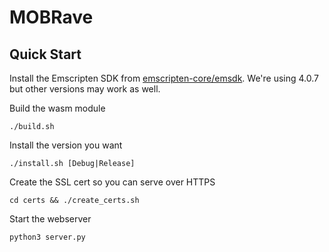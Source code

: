 # MOBRave

## Quick Start

Install the Emscripten SDK from
[emscripten-core/emsdk](https://github.com/emscripten-core/emsdk). We're using
4.0.7 but other versions may work as well.

Build the wasm module
```
./build.sh
```

Install the version you want
```
./install.sh [Debug|Release]
```

Create the SSL cert so you can serve over HTTPS
```
cd certs && ./create_certs.sh
```

Start the webserver
```
python3 server.py
```
